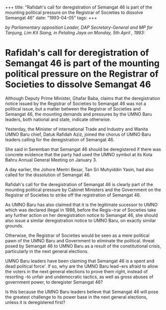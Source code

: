+++ 
title: "Rafidah's call for deregistration of Semangat 46 is part of the mounting political pressure on the Registrar of Societies to dissolve Semangat 46"
date: "1993-04-05"
tags:
+++

_by Parliamentary opposition Leader, DAP Secretary-General and MP for Tanjung, Lim Kit Siang, in Petaling Jaya on Monday, 5th April , 1993:_

# Rafidah's call for deregistration of Semangat 46 is part of the mounting political pressure on the Registrar of Societies to dissolve Semangat 46                                     

Although Deputy Prime Minister, Ghafar Baba, claims that the deregistration notice issued by the Registrar of Societies to Semangat 46 was not a political issue, but a matter between the Registrar of Societies and Semangat 46, the mounting demands and pressures by the UMNO Baru leaders, both national and state, indicate otherwise.</u>

Yesterday, the Minister of international Trade and Industry and Wanita UMNO Baru chief, Datuk Rafidah Aziz, joined the chorus of UMNO Baru leaders calling for the deregistration of Semangat 46.

She said in Seremban that Semangat 46 should be deregistered if there was concrete evidence that the party had used the UMNO symbol at its Kota Bahru Annual General Meeting on January 3.

A day earlier, the Johore Mentri Besar, Tan Sri Muhyiddin Yasin, had also called for the dissolution of Semangat 46.

Rafidah's call for the deregistration of Semangat 46 is clearly part of the mounting political pressure by Cabinet Ministers and the Government on the Registrar of Societies to strike off the registration of Semangat 46.

As UMNO Baru has also claimed that it is the legitimate sucessor to UMNO which was declared illegal in 1988, before the Regis¬trar of Societies take any further action on her deregistration notice to Semangat 46, she should also issue a similar deregistration notice to UMNO Baru, on exactly similar grounds.

Otherwise, the Registrar of Societies would be seen as a mere political pawn of the UMNO Baru and Government to eliminate the political. threat posed by Semangat 46 to UMNO Baru as a result of the constitutional crisis, particularly in the next general elections.

UMNO Baru leaders have been claiming that Semangat 46 is a spent and dead political force'. If so, why are the UMNO Baru lead¬ers afraid to allow the voters in the next general elections to prove them right, instead of resorting -to unfair and undemocratic tactics, as well as gross abuses of government power, to deregister Semangat 46?

Is this because the UMNO Baru leaders believe that Semangat 46 will pose the greatest challenge to its power base in the next general elections, unless it is deregistered first?
 
